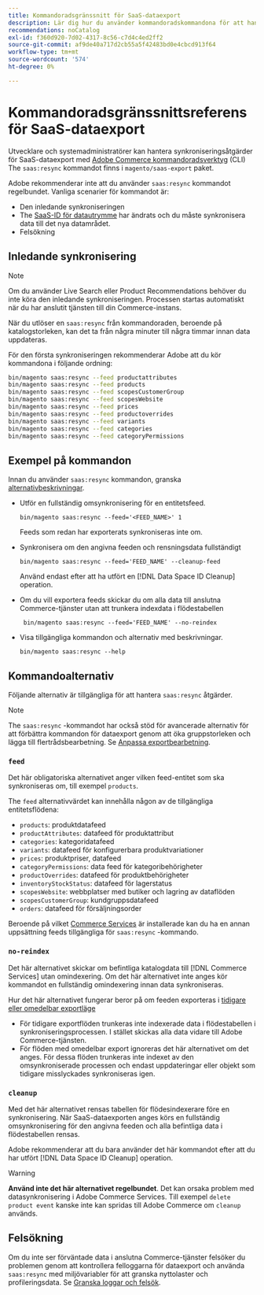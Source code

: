 ```yaml
---
title: Kommandoradsgränssnitt för SaaS-dataexport
description: Lär dig hur du använder kommandoradskommandona för att hantera flöden och processer för [!DNL data export extension] för Adobe Commerce SaaS-tjänster.
recommendations: noCatalog
exl-id: f360d920-7d02-4317-8c56-c7d4c4ed2ff2
source-git-commit: af9de40a717d2cb55a5f42483bd0e4cbcd913f64
workflow-type: tm+mt
source-wordcount: '574'
ht-degree: 0%

---
```


# Kommandoradsgränssnittsreferens för SaaS-dataexport

Utvecklare och systemadministratörer kan hantera synkroniseringsåtgärder för SaaS-dataexport med [Adobe Commerce kommandoradsverktyg](https://experienceleague.adobe.com/en/docs/commerce-operations/configuration-guide/cli/config-cli) (CLI) The `saas:resync` kommandot finns i `magento/saas-export` paket.

Adobe rekommenderar inte att du använder `saas:resync` kommandot regelbundet. Vanliga scenarier för kommandot är:

- Den inledande synkroniseringen
- The [SaaS-ID för datautrymme](https://experienceleague.adobe.com/en/docs/commerce-admin/config/services/saas) har ändrats och du måste synkronisera data till det nya datamrådet.
- Felsökning

## Inledande synkronisering

>[!NOTE]
>Om du använder Live Search eller Product Recommendations behöver du inte köra den inledande synkroniseringen. Processen startas automatiskt när du har anslutit tjänsten till din Commerce-instans.

När du utlöser en `saas:resync` från kommandoraden, beroende på katalogstorleken, kan det ta från några minuter till några timmar innan data uppdateras.

För den första synkroniseringen rekommenderar Adobe att du kör kommandona i följande ordning:

```bash
bin/magento saas:resync --feed productattributes
bin/magento saas:resync --feed products
bin/magento saas:resync --feed scopesCustomerGroup
bin/magento saas:resync --feed scopesWebsite
bin/magento saas:resync --feed prices
bin/magento saas:resync --feed productoverrides
bin/magento saas:resync --feed variants
bin/magento saas:resync --feed categories
bin/magento saas:resync --feed categoryPermissions
```

## Exempel på kommandon

Innan du använder `saas:resync` kommandon, granska [alternativbeskrivningar](#command-options).

- Utför en fullständig omsynkronisering för en entitetsfeed.

  ```
  bin/magento saas:resync --feed='<FEED_NAME>' 1
  ```

  Feeds som redan har exporterats synkroniseras inte om.

- Synkronisera om den angivna feeden och rensningsdata fullständigt

  ```
  bin/magento saas:resync --feed='FEED_NAME' --cleanup-feed
  ```

  Använd endast efter att ha utfört en [!DNL Data Space ID Cleanup] operation.

- Om du vill exportera feeds skickar du om alla data till anslutna Commerce-tjänster utan att trunkera indexdata i flödestabellen

  ```
   bin/magento saas:resync --feed='FEED_NAME' --no-reindex
  ```

- Visa tillgängliga kommandon och alternativ med beskrivningar.

  ```
  bin/magento saas:resync --help
  ```

## Kommandoalternativ

Följande alternativ är tillgängliga för att hantera `saas:resync` åtgärder.

>[!NOTE]
>
>The `saas:resync` -kommandot har också stöd för avancerade alternativ för att förbättra kommandon för dataexport genom att öka gruppstorleken och lägga till flertrådsbearbetning. Se [Anpassa exportbearbetning](customize-export-processing.md).

### `feed`

Det här obligatoriska alternativet anger vilken feed-entitet som ska synkroniseras om, till exempel `products`.

The `feed` alternativvärdet kan innehålla någon av de tillgängliga entitetsflödena:

- `products`: produktdatafeed
- `productAttributes`: datafeed för produktattribut
- `categories`: kategoridatafeed
- `variants`: datafeed för konfigurerbara produktvariationer
- `prices`: produktpriser, datafeed
- `categoryPermissions`: data feed för kategoribehörigheter
- `productOverrides`: datafeed för produktbehörigheter
- `inventoryStockStatus`: datafeed för lagerstatus
- `scopesWebsite`: webbplatser med butiker och lagring av dataflöden
- `scopesCustomerGroup`: kundgruppsdatafeed
- `orders`: datafeed för försäljningsorder

Beroende på vilket [Commerce Services](../landing/saas.md) är installerade kan du ha en annan uppsättning feeds tillgängliga för `saas:resync` -kommando.

### `no-reindex`

Det här alternativet skickar om befintliga katalogdata till [!DNL Commerce Services] utan omindexering. Om det här alternativet inte anges kör kommandot en fullständig omindexering innan data synkroniseras.

Hur det här alternativet fungerar beror på om feeden exporteras i [tidigare eller omedelbar exportläge](data-synchronization.md#synchronization-modes)

- För tidigare exportflöden trunkeras inte indexerade data i flödestabellen i synkroniseringsprocessen. I stället skickas alla data vidare till Adobe Commerce-tjänsten.
- För flöden med omedelbar export ignoreras det här alternativet om det anges. För dessa flöden trunkeras inte indexet av den omsynkroniserade processen och endast uppdateringar eller objekt som tidigare misslyckades synkroniseras igen.

### `cleanup`

Med det här alternativet rensas tabellen för flödesindexerare före en synkronisering. När SaaS-dataexporten anges körs en fullständig omsynkronisering för den angivna feeden och alla befintliga data i flödestabellen rensas.

Adobe rekommenderar att du bara använder det här kommandot efter att du har utfört [!DNL Data Space ID Cleanup] operation.

>[!WARNING]
>
>**Använd inte det här alternativet regelbundet**. Det kan orsaka problem med datasynkronisering i Adobe Commerce Services. Till exempel `delete product event` kanske inte kan spridas till Adobe Commerce om `cleanup` används.

## Felsökning

Om du inte ser förväntade data i anslutna Commerce-tjänster felsöker du problemen genom att kontrollera felloggarna för dataexport och använda `saas:resync` med miljövariabler för att granska nyttolaster och profileringsdata. Se [Granska loggar och felsök](troubleshooting-logging.md).
